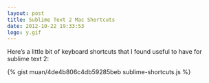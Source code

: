 ```yaml
---
layout: post
title: Sublime Text 2 Mac Shortcuts
date: 2012-10-22 19:33:53
logo: y.gif
---
```


Here’s a little bit of keyboard shortcuts that I found useful to have for sublime text 2:

{% gist muan/4de4b806c4db59285beb sublime-shortcuts.js %}
